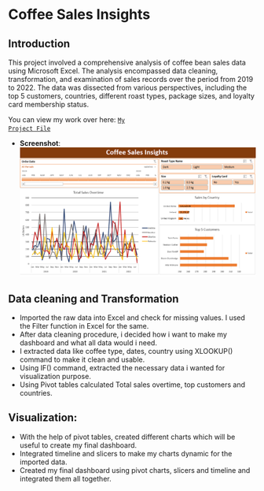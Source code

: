 # Coffee Sales Insights

## Introduction

This project involved a comprehensive analysis of coffee bean sales data using Microsoft Excel. The analysis encompassed data cleaning, transformation, and examination of sales records over the period from 2019 to 2022. The data was dissected from various perspectives, including the top 5 customers, countries, different roast types, package sizes, and loyalty card membership status.

You can view my work over here: <a href="https://github.com/Swapppyy/Excel_Projects/blob/main/Coffee_Sales_project.xlsx" target="_blank"><code>My Project File</code></a>

- **Screenshot**: ![Dashboard Screenshot](https://github.com/Swapppyy/Excel_Projects/blob/main/cof-db.png)

## Data cleaning and Transformation

- Imported the raw data into Excel and check for missing values. I used the Filter function in Excel for the same.
- After data cleaning procedure, i decided how i want to make my dashboard and what all data would i need.
- I extracted data like coffee type, dates, country using XLOOKUP() command to make it clean and usable.
- Using IF() command, extracted the necessary data i wanted for visualization purpose.
- Using Pivot tables calculated Total sales overtime, top customers and countries.

## Visualization:

- With the help of pivot tables, created different charts which will be useful to create my final dashboard.
- Integrated timeline and slicers to make my charts dynamic for the imported data.
- Created my final dashboard using pivot charts, slicers and timeline and integrated them all together.




